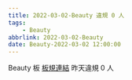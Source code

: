 ```yaml
---
title: 2022-03-02-Beauty 違規 0 人
tags:
    - Beauty
abbrlink: 2022-03-02-Beauty
date: Beauty-2022-03-02 12:00:00
---
```

Beauty 板 [板規連結](https://www.ptt.cc/bbs/Beauty/M.1630069980.A.84B.html)
昨天違規 0 人
